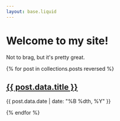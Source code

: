 ```yaml
---
layout: base.liquid
---
```


# Welcome to my site!

Not to brag, but it's pretty great.

{% for post in collections.posts reversed %}

<a href="{{ post.url }}">

<h2>{{ post.data.title }}</h2>

</a>
<time>{{ post.data.date | date: "%B %dth, %Y" }}</time>

{% endfor %}
